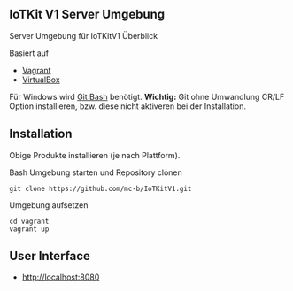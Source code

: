 IoTKit V1 Server Umgebung
-------------------------

Server Umgebung für IoTKitV1 Überblick

Basiert auf 
* [Vagrant](https://www.vagrantup.com/)
* [VirtualBox](https://www.virtualbox.org/)

Für Windows wird [Git Bash](https://git-scm.com/) benötigt. **Wichtig:** Git ohne Umwandlung CR/LF Option installieren, bzw. diese nicht aktiveren bei der Installation.

Installation
------------

Obige Produkte installieren (je nach Plattform).

Bash Umgebung starten und Repository clonen

    git clone https://github.com/mc-b/IoTKitV1.git

Umgebung aufsetzen

    cd vagrant 
    vagrant up
    
User Interface
--------------

* [http://localhost:8080](http://localhost:8080)


	
